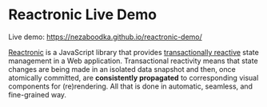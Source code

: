 ﻿# Reactronic Live Demo

Live demo: https://nezaboodka.github.io/reactronic-demo/

[Reactronic](https://github.com/Nezaboodka/reactronic#readme)
is a JavaScript library that provides
[transactionally reactive](https://blog.nezaboodka.com/post/2019/593-modern-database-should-natively-support-transactionally-reactive-programming)
state management in a Web application.
Transactional reactivity means that state changes are being made
in an isolated data snapshot and then, once atomically committed,
are **consistently propagated** to corresponding visual components
for (re)rendering. All that is done in automatic, seamless, and
fine-grained way.
